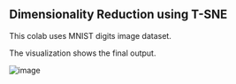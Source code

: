 ## Dimensionality Reduction using T-SNE

This colab uses MNIST digits image dataset.

The visualization shows the final output.

![image](https://github.com/AdityaKulkarni/sjsu/assets/25547842/68734e10-1a8d-4951-8f75-2fb3553ccab4)
